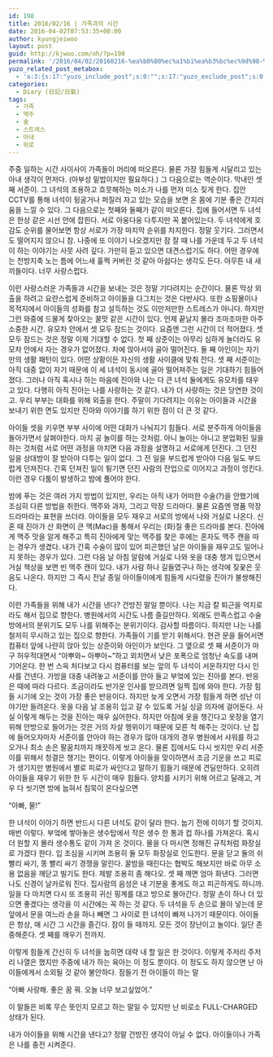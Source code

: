 ```yaml
---
id: 198
title: 2016/02/16 | 가족과의 시간
date: 2016-04-02T07:53:35+00:00
author: kyungjeiwoo
layout: post
guid: http://kjwoo.com/oh/?p=198
permalink: '/2016/04/02/20160216-%ea%b0%80%ec%a1%b1%ea%b3%bc%ec%9d%98-%ec%8b%9c%ea%b0%84/'
yuzo_related_post_metabox:
  - 'a:3:{s:17:"yuzo_include_post";s:0:"";s:17:"yuzo_exclude_post";s:0:"";s:21:"yuzo_disabled_related";N;}'
categories:
  - Diary (日記/日氣)
tags:
  - 가족
  - 맥주
  - 술
  - 스트레스
  - 아내
  - 위로
---
```

주중 일하는 시간 사이사이 가족들이 머리에 떠오른다. 물론 가장 힘들게 시달리고 있는 아내 생각이 먼저다. (아부성 밑밥이지만 필요하다.) 그 다음으로는 역순이다. 막내인 셋 째 서준이. 그 녀석의 조용하고 흐뭇해하는 미소가 나를 먼저 미소 짖게 한다. 집안 CCTV를 통해 녀석이 뒹굴거나 퍼질러 자고 있는 모습을 보면 온 몸에 기분 좋은 간지러움을 느낄 수 있다. 그 다음으로는 첫째와 둘째가 같이 떠오른다. 집에 들어서면 두 녀석은 한상 같은 시선 안에 잡힌다. 서로 아웅다웅 다투지만 꼭 붙어있는다. 두 녀석에게 호감도 순위를 물어보면 항상 서로가 가장 마지막 순위를 차지한다. 정말 웃기다. 그러면서도 떨어지지 않으니 참. 나중에 또 이야기 나오겠지만 잠 잘 때 나를 가운데 두고 두 녀석이 하는 이야기는 사뭇 사려 깊다. 가만히 듣고 있으면 대견스럽기도 하다. 어떤 경우에는 천방지축 노는 틈에 어느새 훌쩍 커버린 것 같아 아쉽다는 생각도 든다. 아무튼 내 새끼들이다. 너무 사랑스럽다.

이런 사랑스러운 가족들과 시간을 보내는 것은 정말 기다려지는 순간이다. 물론 막상 외출을 하려고 요란스럽게 준비하고 아이들을 다그치는 것은 다반사다. 또한 쇼핑몰이나 목적지에서 아이들의 성화를 참고 설득하는 것도 이만저만한 스트레스가 아니다. 하지만 그런 와중에 드물게 찾아오는 꿀맛 같은 시간이 있다. 언제 끝날지 몰라 조마조마한 아주 소중한 시간. 유모차 안에서 셋 모두 잠드는 것이다. 요즘엔 그런 시간이 더 적어졌다. 셋 모두 잠드는 것은 정말 이제 기대할 수 없다. 첫 째 상준이는 아무리 심하게 놀더라도 유모차 안에서 자는 경우가 없어졌다. 차에 앉아서야 골아 떨어진다. 둘 째 아인이는 자기만의 생활 패턴이 있다. 어떤 상황이든 자신의 생활 사이클에 맞춰 잔다. 셋 째 서준이는 아직 대중 없이 자기 때문에 이 세 녀석이 동시에 골아 떨어져주는 일은 기대하기 힘들어졌다. 그러나 아직 혹시나 하는 마음에 진아와 나는 다 큰 녀석 둘에게도 유모차를 태우고 있다. 다행히 아직 진아는 나를 사랑하는 것 같다. 내가 더 사랑하는 것은 당연한 것이고. 우리 부부는 대화를 위해 외출을 한다. 주말이 기다려지는 이유는 아이들과 시간을 보내기 위한 면도 있지만 진아와 이야기를 하기 위한 점이 더 큰 것 같다.

아이들 셋을 키우면 부부 사이에 어떤 대화가 나눠지기 힘들다. 서로 분주하게 아이들을 돌아가면서 살펴야한다. 마치 공 놀이를 하는 것처럼. 아니 놀이는 아니고 분업화된 일을 하는 것처럼 서로 어떤 과정을 마치면 다음 과정을 설명하고 서로에게 던진다. 그 던진 일을 상대방이 잘 받아야 다투는 일이 없다. 그 전 일을 부드럽게 받아야 다음 일도 부드럽게 던져진다. 간혹 던져진 일이 튕기면 던진 사람의 잔업으로 이어지고 과정이 엉킨다. 이런 경우 다툼이 발생하고 밤에 풀어야 한다.

밤에 푸는 것은 여러 가지 방법이 있지만, 우리는 아직 내가 어떠한 수술(?)을 안했기에 조심히 다른 방법을 취한다. 맥주와 과자, 그리고 막장 드라마다. 물론 요즘엔 명품 막장 드라마라는 표현을 쓰더라. 아이들을 모두 재우고 서로의 방에서 나와 거실로 나온다. 신혼 때 진아가 산 화면이 큰 맥(Mac)을 통해서 우리는 (화)질 좋은 드라마를 본다. 진아에게 맥주 맛을 알게 해주고 특히 진아에게 맞는 맥주를 찾은 후에는 혼자도 맥주 캔을 따는 경우가 생겼다. 내가 간혹 수술이 많이 있어 피곤했던 날은 아이들을 재우고도 일어나지 못하는 경우가 있다. 그런 다음 날 아침 알람에 거실로 나와 옷을 대충 챙겨 입으면서 거실 책상을 보면 빈 맥주 캔이 있다. 내가 사람 하나 길들였구나 하는 생각에 짖꿎은 웃음도 나온다. 하지만 그 즉시 전날 종일 아이들이에게 힘들게 시다렸을 진아가 불쌍해진다.

이런 가족들을 위해 내가 시간을 낸다? 건방진 말일 뿐이다. 나는 지금 칼 퇴근을 억지로라도 해서 집으로 향한다. 병원에서의 시간도 나름 즐길만하다. 외래도 만족스럽고 수술방에서의 분위기도 모두 나를 위해주는 분위기이다. 감사할 따름이다. 하지만 나는 나를 철저히 무시하고 있는 집으로 향한다. 가족들이 기를 받기 위해서다. 현관 문을 들어서면 컴퓨터 앞에 나란히 앉아 있는 상준이와 아인이가 보인다. 그 옆으로 셋 째 서준이가 마구 허우적대면서 &#8220;아뿌와~ 아뿌아~&#8221;하고 외치면서 낮은 포폭으로 엄청난 속도를 내며 기어온다. 한 번 스윽 처다보고 다시 컴퓨터를 보는 앞의 두 녀석이 서운하지만 다시 인사를 건넨다. 가방을 대충 내려놓고 서준이를 안아 들고 부엌에 있는 진아를 본다. 반응은 때에 따라 다르다. 조금이라도 반가운 인사를 받으려면 일찍 집에 와야 한다. 가장 힘들 시기에 오는 것이 가장 좋은 반응이다. 하지만 늦게 오면서 가장 힘들게 하면 성난 이야기만 들려온다. 옷을 다음 날 조용히 입고 갈 수 있도록 거실 싱글 의자에 걸어둔다. 사실 이렇게 해두는 것을 진아는 매우 싫어한다. 하지만 아침에 옷을 챙긴다고 옷장을 열기 위해 안방으로 들어가는 것은 거의 자살 행위이기 때문에 모른 척 해주는 것이다. 난 집에 들어오자마자 서준이를 안아야 하는 경우가 많아 대개의 경우 병원에서 샤워를 하고 오거나 최소 손은 팔꿈치까지 깨끗하게 씻고 온다. 물론 집에서도 다시 씻지만 우리 서준이를 위해서 청결은 챙기는 편이다. 이렇게 아이들을 맞이하면서 조금 기운을 쓰고 피로가 생기지만 병원에서 별로 피로가 싸인다고 말하기 힘들기 때문에 견딜만하다. 오히려 아이들을 재우기 위한 한 두 시간이 매우 힘들다. 양치를 시키기 위해 어르고 달래고, 겨우 다 씻기면 방에 눕혀서 침묵이 온다싶으면

&#8220;아빠, 물!&#8221;

한 녀석이 이야기 하면 반드시 다른 녀석도 같이 달라 한다. 눕기 전에 이야기 할 것이지. 매번 이렇다. 부엌에 쌓아놓은 생수탑에서 작은 생수 한 통과 컵 하나를 가져온다. 혹시 더 원할 지 몰라 생수통도 같이 가져 온 것이다. 물을 다 마시면 정해진 규칙처럼 화장실로 가겠다 한다. 입 조심을 시키며 조용히 둘 모두 화장실로 인도한다. 문을 닫고 둘의 쉬 빨리 싸기, 똥 빨리 싸기 경쟁을 말린다. 꿀밤을 때린다는 협박도 해보지만 바로 아무 소용 없음을 깨닫고 빌기도 한다. 제발 조용히 좀 해다오. 셋 째 깨면 엄마 화낸다. 그러면 나도 신경이 날카로워 진다. 집사람의 음성은 내 기분을 좋게도 하고 피곤하게도 하니까. 일을 다 마치면 다시 또 조용히 귀신 핑계를 대고 방으로 몰아간다. 정말 손이 하나 더 있으면 좋겠다는 생각을 이 시간에는 꼭 하는 것 같다. 두 녀석을 두 손으로 몰아 넣는데 문 앞에서 문을 여느라 손을 하나 빼면 그 사이로 한 녀석이 빠져 나가기 때문이다. 아이들은 항상, 매 시간 그 시간을 즐긴다. 잠이 들 때까지. 모든 것이 장난이고 놀이다. 일단 존중해준다. 셋 째를 깨우기 전까지.

이렇게 힘들게 간신히 두 녀석을 눕히면 대략 내 할 일은 한 것이다. 이렇게 주저리 주저리 나열은 했지만 주중에 내가 하는 육아는 이 정도 뿐이다. 이 정도도 하지 않으면 난 아이들에게서 소외될 것 같아 불안하다. 잠들기 전 아이들이 하는 말

&#8220;아빠 사랑해. 좋은 꿈 꿔. 오늘 너무 보고싶었어.&#8221;

이 말들은 비록 무슨 뜻인지 모르고 하는 말일 수 있지만 난 비로소 FULL-CHARGED 상태가 된다.
  
내가 아이들을 위해 시간을 낸다고? 정말 건방진 생각이 아닐 수 없다. 아이들이나 가족은 나를 충전 시켜준다.